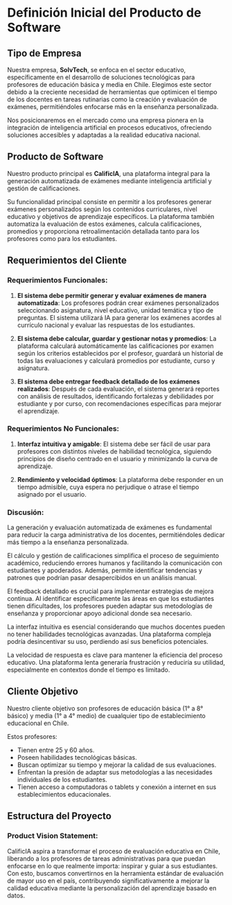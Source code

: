 # Definición Inicial del Producto de Software

## Tipo de Empresa

Nuestra empresa, **SolvTech**, se enfoca en el sector educativo, específicamente en el desarrollo de soluciones tecnológicas para profesores de educación básica y media en Chile. Elegimos este sector debido a la creciente necesidad de herramientas que optimicen el tiempo de los docentes en tareas rutinarias como la creación y evaluación de exámenes, permitiéndoles enfocarse más en la enseñanza personalizada.

Nos posicionaremos en el mercado como una empresa pionera en la integración de inteligencia artificial en procesos educativos, ofreciendo soluciones accesibles y adaptadas a la realidad educativa nacional.

## Producto de Software

Nuestro producto principal es **CalificIA**, una plataforma integral para la generación automatizada de exámenes mediante inteligencia artificial y gestión de calificaciones. 

Su funcionalidad principal consiste en permitir a los profesores generar exámenes personalizados según los contenidos curriculares, nivel educativo y objetivos de aprendizaje específicos. La plataforma también automatiza la evaluación de estos exámenes, calcula calificaciones, promedios y proporciona retroalimentación detallada tanto para los profesores como para los estudiantes.

## Requerimientos del Cliente

### Requerimientos Funcionales:

1. **El sistema debe permitir generar y evaluar exámenes de manera automatizada**: Los profesores podrán crear exámenes personalizados seleccionando asignatura, nivel educativo, unidad temática y tipo de preguntas. El sistema utilizará IA para generar los exámenes acordes al currículo nacional y evaluar las respuestas de los estudiantes.

2. **El sistema debe calcular, guardar y gestionar notas y promedios**: La plataforma calculará automáticamente las calificaciones por examen según los criterios establecidos por el profesor, guardará un historial de todas las evaluaciones y calculará promedios por estudiante, curso y asignatura.

3. **El sistema debe entregar feedback detallado de los exámenes realizados**: Después de cada evaluación, el sistema generará reportes con análisis de resultados, identificando fortalezas y debilidades por estudiante y por curso, con recomendaciones específicas para mejorar el aprendizaje.

### Requerimientos No Funcionales:

1. **Interfaz intuitiva y amigable**: El sistema debe ser fácil de usar para profesores con distintos niveles de habilidad tecnológica, siguiendo principios de diseño centrado en el usuario y minimizando la curva de aprendizaje.

2. **Rendimiento y velocidad óptimos**: La plataforma debe responder en un tiempo admisible, cuya espera no perjudique o atrase el tiempo asignado por el usuario.

### Discusión:

La generación y evaluación automatizada de exámenes es fundamental para reducir la carga administrativa de los docentes, permitiéndoles dedicar más tiempo a la enseñanza personalizada. 

El cálculo y gestión de calificaciones simplifica el proceso de seguimiento académico, reduciendo errores humanos y facilitando la comunicación con estudiantes y apoderados. Además, permite identificar tendencias y patrones que podrían pasar desapercibidos en un análisis manual.

El feedback detallado es crucial para implementar estrategias de mejora continua. Al identificar específicamente las áreas en que los estudiantes tienen dificultades, los profesores pueden adaptar sus metodologías de enseñanza y proporcionar apoyo adicional donde sea necesario.

La interfaz intuitiva es esencial considerando que muchos docentes pueden no tener habilidades tecnológicas avanzadas. Una plataforma compleja podría desincentivar su uso, perdiendo así sus beneficios potenciales.

La velocidad de respuesta es clave para mantener la eficiencia del proceso educativo. Una plataforma lenta generaría frustración y reduciría su utilidad, especialmente en contextos donde el tiempo es limitado.

## Cliente Objetivo

Nuestro cliente objetivo son profesores de educación básica (1° a 8° básico) y media (1° a 4° medio) de cuaalquier tipo de establecimiento educacional en Chile. 

Estos profesores:
- Tienen entre 25 y 60 años.
- Poseen habilidades tecnológicas básicas.
- Buscan optimizar su tiempo y mejorar la calidad de sus evaluaciones.
- Enfrentan la presión de adaptar sus metodologías a las necesidades individuales de los estudiantes.
- Tienen acceso a computadoras o tablets y conexión a internet en sus establecimientos educacionales.

## Estructura del Proyecto

### Product Vision Statement:

CalificIA aspira a transformar el proceso de evaluación educativa en Chile, liberando a los profesores de tareas administrativas para que puedan enfocarse en lo que realmente importa: inspirar y guiar a sus estudiantes. Con esto, buscamos convertirnos en la herramienta estándar de evaluación de mayor uso en el país, contribuyendo significativamente a mejorar la calidad educativa mediante la personalización del aprendizaje basado en datos.
